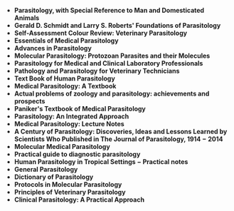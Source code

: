 <ul>
 <li><b><a target="_blank" href="https://github.com/manjunath5496/Parasitology-Books/blob/master/tol(1).pdf" style="text-decoration:none;">Parasitology, with Special Reference to Man and Domesticated Animals</a></b></li>
  
<li><b><a target="_blank" href="https://github.com/manjunath5496/Parasitology-Books/blob/master/tol(2).pdf" style="text-decoration:none;">Gerald D. Schmidt and Larry S. Roberts' Foundations of Parasitology</a></b></li>  
  
<li><b><a target="_blank" href="https://github.com/manjunath5496/Parasitology-Books/blob/master/tol(3).pdf" style="text-decoration:none;">Self-Assessment Colour Review: Veterinary Parasitology</a></b></li>
                               
 <li><b><a target="_blank" href="https://github.com/manjunath5496/Parasitology-Books/blob/master/tol(4).pdf" style="text-decoration:none;">Essentials of Medical Parasitology </a></b></li> 
 
  <li><b><a target="_blank" href="https://github.com/manjunath5496/Parasitology-Books/blob/master/tol(5).pdf" style="text-decoration:none;">Advances in Parasitology</a></b></li>   

 <li><b><a target="_blank" href="https://github.com/manjunath5496/Parasitology-Books/blob/master/tol(6).pdf" style="text-decoration:none;"> Molecular Parasitology: Protozoan Parasites and their Molecules </a></b></li>
                <li><b><a target="_blank" href="https://github.com/manjunath5496/Parasitology-Books/blob/master/tol(7).pdf" style="text-decoration:none;">Parasitology for Medical and Clinical Laboratory Professionals</a></b></li>  
         <li><b><a target="_blank" href="https://github.com/manjunath5496/Parasitology-Books/blob/master/tol(8).pdf" style="text-decoration:none;">Pathology and Parasitology for Veterinary Technicians </a></b></li>                 
 <li><b><a target="_blank" href="https://github.com/manjunath5496/Parasitology-Books/blob/master/tol(9).pdf" style="text-decoration:none;">Text Book of Human Parasitology </a></b></li>                              

 <li><b><a target="_blank" href="https://github.com/manjunath5496/Parasitology-Books/blob/master/tol(10).pdf" style="text-decoration:none;">Medical Parasitology: A Textbook</a></b></li>
                
 <li><b><a target="_blank" href="https://github.com/manjunath5496/Parasitology-Books/blob/master/tol(11).pdf" style="text-decoration:none;"> Actual problems of zoology and parasitology: achievements and prospects  </a></b></li>                              
<li><b><a target="_blank" href="https://github.com/manjunath5496/Parasitology-Books/blob/master/tol(12).pdf" style="text-decoration:none;">Paniker's Textbook of Medical Parasitology </a></b></li>

  <li><b><a target="_blank" href="https://github.com/manjunath5496/Parasitology-Books/blob/master/tol(13).pdf" style="text-decoration:none;">Parasitology: An Integrated Approach</a></b></li>

  <li><b><a target="_blank" href="https://github.com/manjunath5496/Parasitology-Books/blob/master/tol(14).pdf" style="text-decoration:none;">Medical Parasitology: Lecture Notes</a></b></li>
                <li><b><a target="_blank" href="https://github.com/manjunath5496/Parasitology-Books/blob/master/tol(15).pdf" style="text-decoration:none;">A Century of Parasitology: Discoveries, Ideas and Lessons Learned by Scientists Who Published in The Journal of Parasitology, 1914 &minus; 2014</a></b></li>  
         <li><b><a target="_blank" href="https://github.com/manjunath5496/Parasitology-Books/blob/master/tol(16).pdf" style="text-decoration:none;">Molecular Medical Parasitology </a></b></li>                 
 <li><b><a target="_blank" href="https://github.com/manjunath5496/Parasitology-Books/blob/master/tol(17).pdf" style="text-decoration:none;"> Practical guide to diagnostic parasitology </a></b></li>                              

 <li><b><a target="_blank" href="https://github.com/manjunath5496/Parasitology-Books/blob/master/tol(18).pdf" style="text-decoration:none;"> Human Parasitology in Tropical Settings &minus; Practical notes</a></b></li>
                
 <li><b><a target="_blank" href="https://github.com/manjunath5496/Parasitology-Books/blob/master/tol(19).pdf" style="text-decoration:none;"> General Parasitology </a></b></li>  
 
 <li><b><a target="_blank" href="https://github.com/manjunath5496/Parasitology-Books/blob/master/tol(20).pdf" style="text-decoration:none;"> Dictionary of Parasitology</a></b></li>
                
 <li><b><a target="_blank" href="https://github.com/manjunath5496/Parasitology-Books/blob/master/tol(21).pdf" style="text-decoration:none;"> Protocols in Molecular Parasitology </a></b></li>  
 
  <li><b><a target="_blank" href="https://github.com/manjunath5496/Parasitology-Books/blob/master/tol(22).pdf" style="text-decoration:none;"> Principles of Veterinary Parasitology </a></b></li>
                
 <li><b><a target="_blank" href="https://github.com/manjunath5496/Parasitology-Books/blob/master/tol(23).rar" style="text-decoration:none;"> Clinical Parasitology: A Practical Approach </a></b></li>
 
 
 
 
 
 

</ul>
